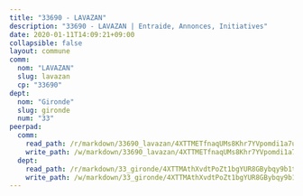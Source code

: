 ```yaml
---
title: "33690 - LAVAZAN"
description: "33690 - LAVAZAN | Entraide, Annonces, Initiatives"
date: 2020-01-11T14:09:21+09:00
collapsible: false
layout: commune
comm:
  nom: "LAVAZAN"
  slug: lavazan
  cp: "33690"
dept:
  nom: "Gironde"
  slug: gironde
  num: "33"
peerpad:
  comm:
    read_path: /r/markdown/33690_lavazan/4XTTMETfnaqUMs8Khr7YVpomdi1a7uqZYSv9WF8MrMhS5zNBq
    write_path: /w/markdown/33690_lavazan/4XTTMETfnaqUMs8Khr7YVpomdi1a7uqZYSv9WF8MrMhS5zNBq-K3TgUwz2rNA1yGoa3zGPjmJxqT11dFcVMbPQpkLbqE6nPVRrpuxjjguvYf5YxREjQQYP3ftc6Z61DbscT5bPCKUXhTU9QAFPgCLy5z64tzLtu4wELU8vpFrxZ7uXKZMatP3CdHV9
  dept:
    read_path: /r/markdown/33_gironde/4XTTMAthXvdtPoZt1bgYUR8GBybqy9b1tLUaaKDw5iKj57LRt
    write_path: /w/markdown/33_gironde/4XTTMAthXvdtPoZt1bgYUR8GBybqy9b1tLUaaKDw5iKj57LRt-K3TgU8ogmN5s8hbKrZhkV9P1KQiFepNWXjoYRvdMTW1jt7eRXTmrjG677tN9mcUTsALjzYGgb8mvcrYPJn2Jd8cTiBmF9aZcbgdcQL1kzCPJnSf6X8tpEcGPdTr5qT6cQqEpt6oQ
---
```


